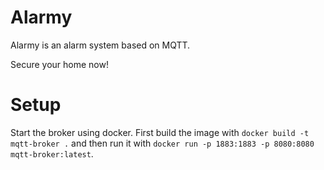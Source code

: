 # Alarmy

Alarmy is an alarm system based on MQTT.

Secure your home now!

# Setup

Start the broker using docker. First build the image with `docker build -t mqtt-broker .` and then
run it with `docker run -p 1883:1883 -p 8080:8080 mqtt-broker:latest`.
